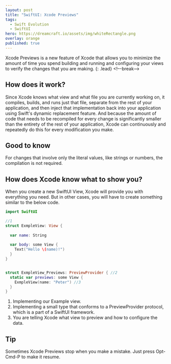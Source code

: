 ```yaml
---
layout: post
title: "SwiftUI: Xcode Previews"
tags:
  - Swift Evolution
  - SwiftUI
hero: https://dreamcraft.io/assets/img/whiteRectangle.png
overlay: orange
published: true
---
```


Xcode Previews is a new feature of Xcode that allows you to minimize the amount of time you spend building and running and configuring your views to verify the changes that you are making.
{: .lead}
<!–-break-–>
    
## How does it work?

Since Xcode knows what view and what file you are currently working on, it compiles, builds, and runs just that file, separate from the rest of your application, and then inject that implementation back into your application using Swift's dynamic replacement feature. And because the amount of code that needs to be recompiled for every change is significantly smaller than the entirety of the rest of your application, Xcode can continuously and repeatedly do this for every modification you make.

## Good to know

For changes that involve only the literal values, like strings or numbers, the compilation is not required.

## How does Xcode know what to show you?

When you create a new SwiftUI View, Xcode will provide you with everything you need. But in other cases, you will have to create something similar to the below code.
```swift
import SwiftUI

//1
struct ExmpleView: View {
   
  var name: String
   
  var body: some View {
    Text("Hello \(name)!")
  }
}


struct ExmpleView_Previews: PreviewProvider { //2
  static var previews: some View {
    ExmpleView(name: "Peter") //3
  }
}
```

1. Implementing our Example view.
2. Implementing a small type that conforms to a PreviewProvider protocol, which is a part of a SwiftUI framework.
3. You are telling Xcode what view to preview and how to configure the data.


## Tip

Sometimes Xcode Previews stop when you make a mistake. Just press Opt-Cmd-P to make it resume.
